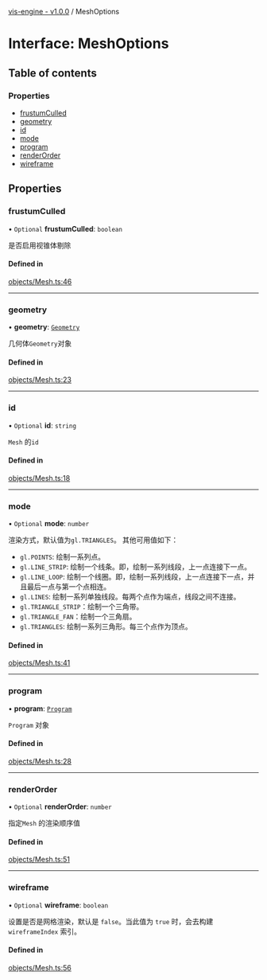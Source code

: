 [vis-engine - v1.0.0](../index.md) / MeshOptions

# Interface: MeshOptions

## Table of contents

### Properties

- [frustumCulled](MeshOptions.md#frustumculled)
- [geometry](MeshOptions.md#geometry)
- [id](MeshOptions.md#id)
- [mode](MeshOptions.md#mode)
- [program](MeshOptions.md#program)
- [renderOrder](MeshOptions.md#renderorder)
- [wireframe](MeshOptions.md#wireframe)

## Properties

### frustumCulled

• `Optional` **frustumCulled**: `boolean`

是否启用视锥体剔除

#### Defined in

[objects/Mesh.ts:46](https://github.com/sakitam-gis/vis-engine/blob/master/src/objects/Mesh.ts?at&#x3D;b650957#line&#x3D;46)

___

### geometry

• **geometry**: [`Geometry`](../classes/Geometry.md)

几何体`Geometry`对象

#### Defined in

[objects/Mesh.ts:23](https://github.com/sakitam-gis/vis-engine/blob/master/src/objects/Mesh.ts?at&#x3D;b650957#line&#x3D;23)

___

### id

• `Optional` **id**: `string`

`Mesh` 的`id`

#### Defined in

[objects/Mesh.ts:18](https://github.com/sakitam-gis/vis-engine/blob/master/src/objects/Mesh.ts?at&#x3D;b650957#line&#x3D;18)

___

### mode

• `Optional` **mode**: `number`

渲染方式，默认值为`gl.TRIANGLES`。
其他可用值如下：
- `gl.POINTS`: 绘制一系列点。
- `gl.LINE_STRIP`: 绘制一个线条。即，绘制一系列线段，上一点连接下一点。
- `gl.LINE_LOOP`: 绘制一个线圈。即，绘制一系列线段，上一点连接下一点，并且最后一点与第一个点相连。
- `gl.LINES`: 绘制一系列单独线段。每两个点作为端点，线段之间不连接。
- `gl.TRIANGLE_STRIP`：绘制一个三角带。
- `gl.TRIANGLE_FAN`：绘制一个三角扇。
- `gl.TRIANGLES`: 绘制一系列三角形。每三个点作为顶点。

#### Defined in

[objects/Mesh.ts:41](https://github.com/sakitam-gis/vis-engine/blob/master/src/objects/Mesh.ts?at&#x3D;b650957#line&#x3D;41)

___

### program

• **program**: [`Program`](../classes/Program.md)

`Program` 对象

#### Defined in

[objects/Mesh.ts:28](https://github.com/sakitam-gis/vis-engine/blob/master/src/objects/Mesh.ts?at&#x3D;b650957#line&#x3D;28)

___

### renderOrder

• `Optional` **renderOrder**: `number`

指定`Mesh` 的渲染顺序值

#### Defined in

[objects/Mesh.ts:51](https://github.com/sakitam-gis/vis-engine/blob/master/src/objects/Mesh.ts?at&#x3D;b650957#line&#x3D;51)

___

### wireframe

• `Optional` **wireframe**: `boolean`

设置是否是网格渲染，默认是 `false`。当此值为 `true` 时，会去构建 `wireframeIndex` 索引。

#### Defined in

[objects/Mesh.ts:56](https://github.com/sakitam-gis/vis-engine/blob/master/src/objects/Mesh.ts?at&#x3D;b650957#line&#x3D;56)
